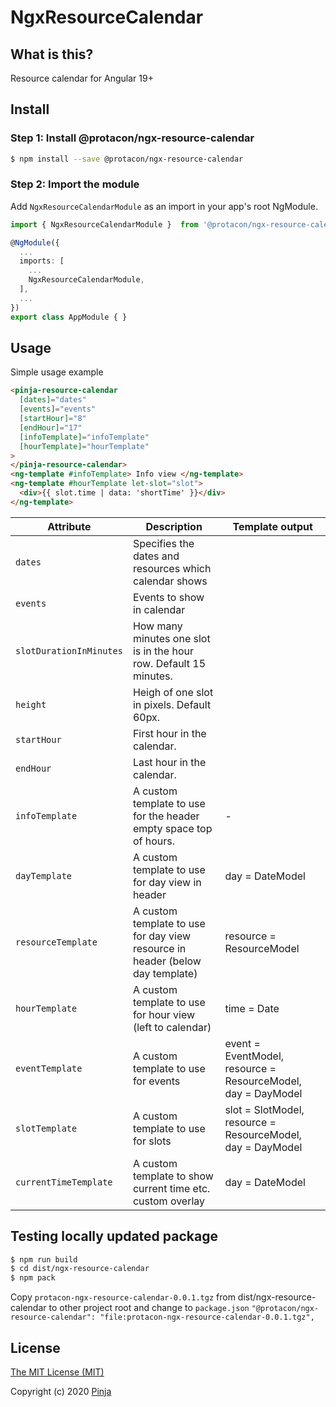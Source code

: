 # NgxResourceCalendar

## What is this?

Resource calendar for Angular 19+

## Install

### Step 1: Install @protacon/ngx-resource-calendar

```bash
$ npm install --save @protacon/ngx-resource-calendar
```

### Step 2: Import the module

Add `NgxResourceCalendarModule` as an import in your app's root NgModule.

```typescript
import { NgxResourceCalendarModule }  from '@protacon/ngx-resource-calendar';

@NgModule({
  ...
  imports: [
    ...
    NgxResourceCalendarModule,
  ],
  ...
})
export class AppModule { }
```

## Usage

Simple usage example

```html
<pinja-resource-calendar
  [dates]="dates"
  [events]="events"
  [startHour]="8"
  [endHour]="17"
  [infoTemplate]="infoTemplate"
  [hourTemplate]="hourTemplate"
>
</pinja-resource-calendar>
<ng-template #infoTemplate> Info view </ng-template>
<ng-template #hourTemplate let-slot="slot">
  <div>{{ slot.time | data: 'shortTime' }}</div>
</ng-template>
```

| Attribute               | Description                                                                   | Template output                                              |
| ----------------------- | ----------------------------------------------------------------------------- | ------------------------------------------------------------ |
| `dates`                 | Specifies the dates and resources which calendar shows                        |                                                              |
| `events`                | Events to show in calendar                                                    |                                                              |
| `slotDurationInMinutes` | How many minutes one slot is in the hour row. Default 15 minutes.             |                                                              |
| `height`                | Heigh of one slot in pixels. Default 60px.                                    |                                                              |
| `startHour`             | First hour in the calendar.                                                   |                                                              |
| `endHour`               | Last hour in the calendar.                                                    |                                                              |
| `infoTemplate`          | A custom template to use for the header empty space top of hours.             | -                                                            |
| `dayTemplate`           | A custom template to use for day view in header                               | day = DateModel                                              |
| `resourceTemplate`      | A custom template to use for day view resource in header (below day template) | resource = ResourceModel                                     |
| `hourTemplate`          | A custom template to use for hour view (left to calendar)                     | time = Date                                                  |
| `eventTemplate`         | A custom template to use for events                                           | event = EventModel, resource = ResourceModel, day = DayModel |
| `slotTemplate`          | A custom template to use for slots                                            | slot = SlotModel, resource = ResourceModel, day = DayModel   |
| `currentTimeTemplate`   | A custom template to show current time etc. custom overlay                    | day = DateModel                                              |

## Testing locally updated package

```bash
$ npm run build
$ cd dist/ngx-resource-calendar
$ npm pack
```

Copy `protacon-ngx-resource-calendar-0.0.1.tgz` from dist/ngx-resource-calendar to other project root and change to `package.json` `"@protacon/ngx-resource-calendar": "file:protacon-ngx-resource-calendar-0.0.1.tgz",`

## License

[The MIT License (MIT)](LICENSE)

Copyright (c) 2020 [Pinja](https://www.pinja.com)
